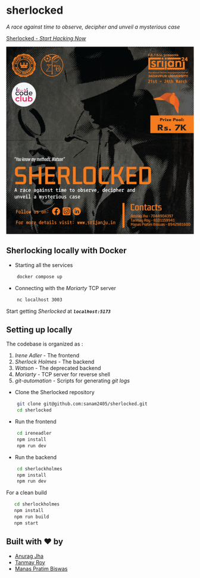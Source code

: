 # sherlocked

_A race against time to observe, decipher and unveil a mysterious case_

[Sherlocked - _Start Hacking Now_](https://sherlocked.manaspratimbiswas.com/)

![](prelims/public/sherlocked_poster.jpeg)

## Sherlocking locally with Docker

- Starting all the services

```bash
    docker compose up
```

- Connecting with the _Moriarty_ TCP server

```bash
    nc localhost 3003
```

Start getting _Sherlocked_ at _**`localhost:5173`**_

## Setting up locally

The codebase is organized as :

1. _Irene Adler_ - The frontend
2. _Sherlock Holmes_ - The backend
3. _Watson_ - The deprecated backend
4. _Moriarty_ - TCP server for reverse shell
5. _git-automation_ - Scripts for generating _git logs_

- Clone the Sherlocked repository

```bash
    git clone git@github.com:sanam2405/sherlocked.git
    cd sherlocked
```

- Run the frontend

```bash
    cd ireneadler
    npm install
    npm run dev
```

- Run the backend

```bash
    cd sherlockholmes
    npm install
    npm run dev
```

For a clean build

```bash
   cd sherlockholmes
   npm install
   npm run build
   npm start
```

## Built with ♥️ by

- [Anurag Jha](https://www.linkedin.com/in/anurag-jha-600967225/)
- [Tanmay Roy](https://www.linkedin.com/in/roytanmay/)
- [Manas Pratim Biswas](https://www.linkedin.com/in/manas-pratim-biswas)
